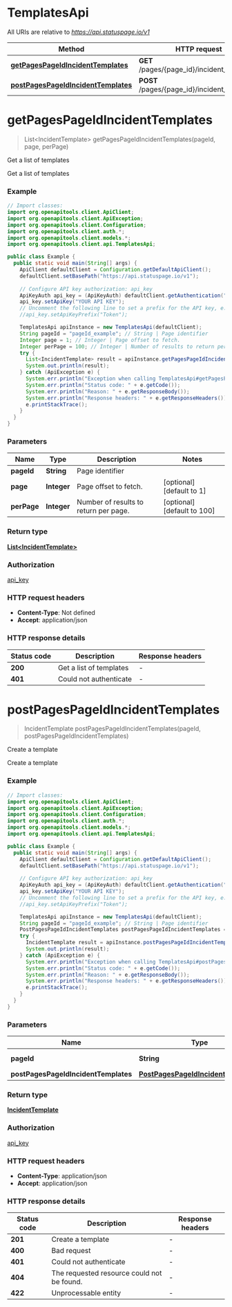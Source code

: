 # TemplatesApi

All URIs are relative to *https://api.statuspage.io/v1*

Method | HTTP request | Description
------------- | ------------- | -------------
[**getPagesPageIdIncidentTemplates**](TemplatesApi.md#getPagesPageIdIncidentTemplates) | **GET** /pages/{page_id}/incident_templates | Get a list of templates
[**postPagesPageIdIncidentTemplates**](TemplatesApi.md#postPagesPageIdIncidentTemplates) | **POST** /pages/{page_id}/incident_templates | Create a template


<a name="getPagesPageIdIncidentTemplates"></a>
# **getPagesPageIdIncidentTemplates**
> List&lt;IncidentTemplate&gt; getPagesPageIdIncidentTemplates(pageId, page, perPage)

Get a list of templates

Get a list of templates

### Example
```java
// Import classes:
import org.openapitools.client.ApiClient;
import org.openapitools.client.ApiException;
import org.openapitools.client.Configuration;
import org.openapitools.client.auth.*;
import org.openapitools.client.models.*;
import org.openapitools.client.api.TemplatesApi;

public class Example {
  public static void main(String[] args) {
    ApiClient defaultClient = Configuration.getDefaultApiClient();
    defaultClient.setBasePath("https://api.statuspage.io/v1");
    
    // Configure API key authorization: api_key
    ApiKeyAuth api_key = (ApiKeyAuth) defaultClient.getAuthentication("api_key");
    api_key.setApiKey("YOUR API KEY");
    // Uncomment the following line to set a prefix for the API key, e.g. "Token" (defaults to null)
    //api_key.setApiKeyPrefix("Token");

    TemplatesApi apiInstance = new TemplatesApi(defaultClient);
    String pageId = "pageId_example"; // String | Page identifier
    Integer page = 1; // Integer | Page offset to fetch.
    Integer perPage = 100; // Integer | Number of results to return per page.
    try {
      List<IncidentTemplate> result = apiInstance.getPagesPageIdIncidentTemplates(pageId, page, perPage);
      System.out.println(result);
    } catch (ApiException e) {
      System.err.println("Exception when calling TemplatesApi#getPagesPageIdIncidentTemplates");
      System.err.println("Status code: " + e.getCode());
      System.err.println("Reason: " + e.getResponseBody());
      System.err.println("Response headers: " + e.getResponseHeaders());
      e.printStackTrace();
    }
  }
}
```

### Parameters

Name | Type | Description  | Notes
------------- | ------------- | ------------- | -------------
 **pageId** | **String**| Page identifier |
 **page** | **Integer**| Page offset to fetch. | [optional] [default to 1]
 **perPage** | **Integer**| Number of results to return per page. | [optional] [default to 100]

### Return type

[**List&lt;IncidentTemplate&gt;**](IncidentTemplate.md)

### Authorization

[api_key](../README.md#api_key)

### HTTP request headers

 - **Content-Type**: Not defined
 - **Accept**: application/json

### HTTP response details
| Status code | Description | Response headers |
|-------------|-------------|------------------|
**200** | Get a list of templates |  -  |
**401** | Could not authenticate |  -  |

<a name="postPagesPageIdIncidentTemplates"></a>
# **postPagesPageIdIncidentTemplates**
> IncidentTemplate postPagesPageIdIncidentTemplates(pageId, postPagesPageIdIncidentTemplates)

Create a template

Create a template

### Example
```java
// Import classes:
import org.openapitools.client.ApiClient;
import org.openapitools.client.ApiException;
import org.openapitools.client.Configuration;
import org.openapitools.client.auth.*;
import org.openapitools.client.models.*;
import org.openapitools.client.api.TemplatesApi;

public class Example {
  public static void main(String[] args) {
    ApiClient defaultClient = Configuration.getDefaultApiClient();
    defaultClient.setBasePath("https://api.statuspage.io/v1");
    
    // Configure API key authorization: api_key
    ApiKeyAuth api_key = (ApiKeyAuth) defaultClient.getAuthentication("api_key");
    api_key.setApiKey("YOUR API KEY");
    // Uncomment the following line to set a prefix for the API key, e.g. "Token" (defaults to null)
    //api_key.setApiKeyPrefix("Token");

    TemplatesApi apiInstance = new TemplatesApi(defaultClient);
    String pageId = "pageId_example"; // String | Page identifier
    PostPagesPageIdIncidentTemplates postPagesPageIdIncidentTemplates = new PostPagesPageIdIncidentTemplates(); // PostPagesPageIdIncidentTemplates | 
    try {
      IncidentTemplate result = apiInstance.postPagesPageIdIncidentTemplates(pageId, postPagesPageIdIncidentTemplates);
      System.out.println(result);
    } catch (ApiException e) {
      System.err.println("Exception when calling TemplatesApi#postPagesPageIdIncidentTemplates");
      System.err.println("Status code: " + e.getCode());
      System.err.println("Reason: " + e.getResponseBody());
      System.err.println("Response headers: " + e.getResponseHeaders());
      e.printStackTrace();
    }
  }
}
```

### Parameters

Name | Type | Description  | Notes
------------- | ------------- | ------------- | -------------
 **pageId** | **String**| Page identifier |
 **postPagesPageIdIncidentTemplates** | [**PostPagesPageIdIncidentTemplates**](PostPagesPageIdIncidentTemplates.md)|  |

### Return type

[**IncidentTemplate**](IncidentTemplate.md)

### Authorization

[api_key](../README.md#api_key)

### HTTP request headers

 - **Content-Type**: application/json
 - **Accept**: application/json

### HTTP response details
| Status code | Description | Response headers |
|-------------|-------------|------------------|
**201** | Create a template |  -  |
**400** | Bad request |  -  |
**401** | Could not authenticate |  -  |
**404** | The requested resource could not be found. |  -  |
**422** | Unprocessable entity |  -  |

